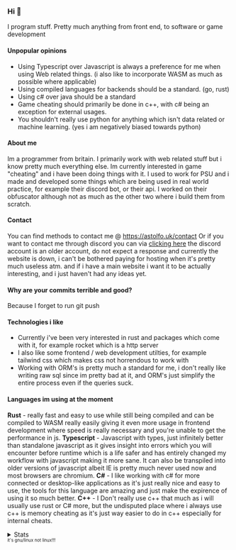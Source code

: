 ### Hi 👋
<!-- HEY YOU!!! WHY ARE YOU LOOKING AT SRCCCC -->
I program stuff. 
Pretty much anything from front end, to software or game development


#### Unpopular opinions
- Using Typescript over Javascript is always a preference for me when using Web related things. (i also like to incorporate WASM as much as possible where applicable)
- Using compiled languages for backends should be a standard. (go, rust)
- Using c# over java should be a standard 
- Game cheating should primarily be done in c++, with c# being an exception for external usages.
- You shouldn't really use python for anything which isn't data related or machine learning. (yes i am negatively biased towards python)

#### About me
Im a programmer from britain. I primarily work with web related stuff but i know pretty much everything else. Im currently interested in game "cheating" and i have been doing things with it. I used to work for PSU and i made and developed some things which are being used in real world practice, for example their discord bot, or their api. I worked on their obfuscator although not as much as the other two where i build them from scratch.

#### Contact
You can find methods to contact me @ https://astolfo.uk/contact
Or if you want to contact me through discord you can via [clicking here](https://discordapp.com/users/644348720263200769/)
the discord account is an older account, do not expect a response and currently the website is down, i can't be bothered paying for hosting when it's pretty much useless atm.
and if i have a main website i want it to be actually interesting, and i just haven't had any ideas yet. 

#### Why are your commits terrible and good?
Because I forget to run git push

#### Technologies i like
- Currently i've been very interested in rust and packages which come with it, for example rocket which is a http server
- I also like some frontend / web development utilties, for example tailwind css which makes css not horrendous to work with
- Working with ORM's is pretty much a standard for me, i don't really like writing raw sql since im pretty bad at it, and ORM's just simplify the entire process even if the queries suck.

#### Languages im using at the moment
**Rust** - really fast and easy to use while still being compiled and can be compiled to WASM really easily giving it even more usage in frontend development where speed is really necessary and you're unable to get the performance in js.
**Typescript** - Javascript with types, just infinitely better than standalone javascript as it gives insight into errors which you will encounter before runtime which is a life safer and has entirely changed my workflow with javascript making it more sane. It can also be transpiled into older versions of javascript albeit IE is pretty much never used now and most browsers are chromium.
**C#** - I like working with c# for more connected or desktop-like applications as it's just really nice and easy to use, the tools for this language are amazing and just make the expirence of using it so much better.
**C++** - I Don't really use c++ that much as i will usually use rust or C# more, but the undisputed place where i always use c++ is memory cheating as it's just way easier to do in c++ especially for internal cheats.


<!---


## Technologies that I know
### Programming languages
Javascript, Typescript, Lua, C#, C++, Python, Go, PHP
### Mark up languages 
CSS, Sass, HTML, MarkDown, Less
### Database softwares
Mysql, Postgres, MariaDB, Microsoft Access
### Operating systems
Windows 7-10, Ubuntu 18-20, Arch Linux
### Web frameworks
React, React Native, NextJS, Bootstrap, VueJS, NuxtJS

-->
<!---
xd
### Motivational Quote

[![image](https://cdn.discordapp.com/attachments/846116324157554698/875453674464362558/MingGwGotMeActinUnwise.png)](https://www.youtube.com/watch?v=dQw4w9WgXcQ)
-->
<details>
   <summary>Stats</summary>
   
   [![trophy](https://github-profile-trophy.vercel.app/?username=pozm&theme=dracula&margin-w=15&no-bg=true&margin-h=15)](https://www.youtube.com/watch?v=dQw4w9WgXcQ)
   
  [![Stats](https://github-readme-stats.vercel.app/api?show_icons=true&username=pozm&count_private=true&bg_color=414257&text_color=C9D1D9&title_color=D779BC&icon_color=B268A0&border_color=222222&border_radius=10&custom_title=Pozm's%20Statistics&include_all_commits=true)](https://www.youtube.com/watch?v=dQw4w9WgXcQ)
  
  [![Top Langs](https://github-readme-stats.vercel.app/api/top-langs?username=pozm&layout=compact&bg_color=414257&text_color=C9D1D9&title_color=D779BC&icon_color=B268A0&border_color=4B4959&border_radius=10&hide=css&custom_title=Pozm's%20Most%20Used%20Languages)](https://www.youtube.com/watch?v=dQw4w9WgXcQ)
  <sup><sub>I think I accidentally uploaded node modules...</sub></sup>
  
</details>
<sup><sub>it's gnu/linux not linux!!!</sub></sup>
